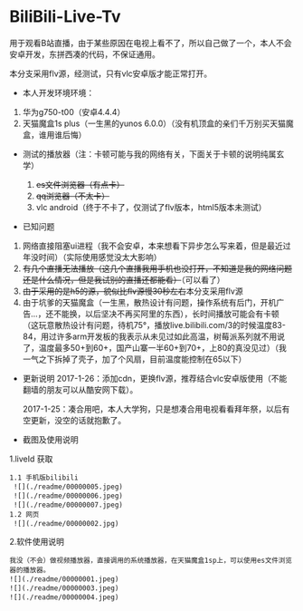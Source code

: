 # BiliBili-Live-Tv
用于观看B站直播，由于某些原因在电视上看不了，所以自己做了一个，本人不会安卓开发，东拼西凑的代码，不保证通用。

本分支采用flv源，经测试，只有vlc安卓版才能正常打开。

* 本人开发环境环境：

 1. 华为g750-t00（安卓4.4.4）
 2. 天猫魔盒1s plus（一生黑的yunos 6.0.0）（没有机顶盒的亲们千万别买天猫魔盒，谁用谁后悔）

* 测试的播放器（注：卡顿可能与我的网络有关，下面关于卡顿的说明纯属玄学）
  1. ~~es文件浏览器（有点卡）~~
  2. ~~qq浏览器（不太卡）~~
  3. vlc android（终于不卡了，仅测试了flv版本，html5版本未测试）


* 已知问题

 1. 网络直接阻塞ui进程（我不会安卓，本来想看下异步怎么写来着，但是最近过年没时间）（实际使用感觉没太大影响）
 2. ~~有几个直播无法播放（这几个直播我用手机也没打开，不知道是我的网络问题还是什么情况，但是我试别的直播还都能看）~~（可以看了）
 3. ~~由于采用的是h5的源，貌似比flv源慢30秒左右~~本分支采用flv源
 4. 由于坑爹的天猫魔盒（一生黑，散热设计有问题，操作系统有后门，开机广告...，还不能换，以后坚决不再买阿里的东西），长时间播放可能会有卡顿（这玩意散热设计有问题，待机75°，播放live.bilibili.com/3的时候温度83-84，用过许多arm开发板的我表示从未见过如此高温，树莓派系列就不用说了，温度最多50+到60+，国产山寨一半60+到70+，上80的真没见过）（我一气之下拆掉了壳子，加了个风扇，目前温度能控制在65以下）


* 更新说明
  2017-1-26：添加cdn，更换flv源，推荐结合vlc安卓版使用（不能翻墙的朋友可以从酷安网下载）。

  2017-1-25：凑合用吧，本人大学狗，只是想凑合用电视看看拜年祭，以后有空更新，没空的话就抱歉了。

* 截图及使用说明

 1.liveId 获取

    1.1 手机版bilibili
     ![](./readme/00000005.jpeg)
     ![](./readme/00000006.jpeg)
     ![](./readme/00000007.jpeg)
    1.2 网页
     ![](./readme/00000002.jpg)

  2.软件使用说明

    我没（不会）做视频播放器，直接调用的系统播放器，在天猫魔盒1sp上，可以使用es文件浏览器的播放器。
    ![](./readme/00000001.jpeg)
    ![](./readme/00000003.jpeg)
    ![](./readme/00000004.jpeg)
